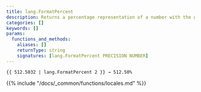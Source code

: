 ```yaml
---
title: lang.FormatPercent
description: Returns a percentage representation of a number with the given precision for the current language and region.
categories: []
keywords: []
params:
  functions_and_methods:
    aliases: []
    returnType: string
    signatures: [lang.FormatPercent PRECISION NUMBER]
---
```


```go-html-template
{{ 512.5032 | lang.FormatPercent 2 }} → 512.50%
```

{{% include "/docs/_common/functions/locales.md" %}}

